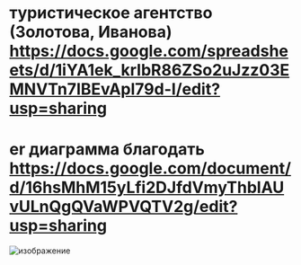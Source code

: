 # туристическое агентство (Золотова, Иванова) https://docs.google.com/spreadsheets/d/1iYA1ek_krIbR86ZSo2uJzz03EMNVTn7IBEvApl79d-I/edit?usp=sharing
# er диаграмма благодать https://docs.google.com/document/d/16hsMhM15yLfi2DJfdVmyThblAUvULnQgQVaWPVQTV2g/edit?usp=sharing
![изображение](https://user-images.githubusercontent.com/113089694/231101794-926b6e75-5c67-437e-8ca3-28eb2a40f885.png)
